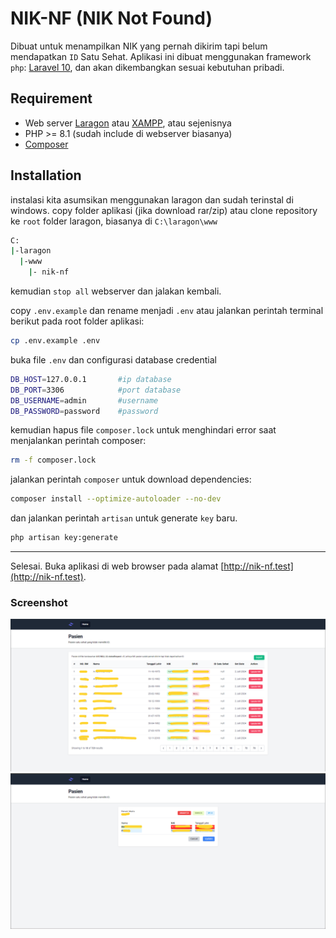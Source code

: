 # NIK-NF (NIK Not Found)

Dibuat untuk menampilkan NIK yang pernah dikirim tapi belum mendapatkan `ID` Satu Sehat. Aplikasi ini dibuat menggunakan framework `php`: [Laravel 10](https://laravel.com/docs/10.x), dan akan dikembangkan sesuai kebutuhan pribadi.

## Requirement

-   Web server [Laragon](https://laragon.org/download/) atau [XAMPP](https://www.apachefriends.org/download.html), atau sejenisnya
-   PHP >= 8.1 (sudah include di webserver biasanya)
-   [Composer](https://getcomposer.org/download/)

## Installation

instalasi kita asumsikan menggunakan laragon dan sudah terinstal di windows.
copy folder aplikasi (jika download rar/zip) atau clone repository ke `root` folder laragon, biasanya di `C:\laragon\www`

```bash
C:
|-laragon
  |-www
    |- nik-nf
```

kemudian `stop all` webserver dan jalakan kembali.

copy `.env.example` dan rename menjadi `.env` atau jalankan perintah terminal berikut pada root folder aplikasi:

```bash
cp .env.example .env
```

buka file `.env` dan configurasi database credential

```bash
DB_HOST=127.0.0.1       #ip database
DB_PORT=3306            #port database
DB_USERNAME=admin       #username
DB_PASSWORD=password    #password
```

kemudian hapus file `composer.lock` untuk menghindari error saat menjalankan perintah composer:

```bash
rm -f composer.lock
```

jalankan perintah `composer` untuk download dependencies:

```bash
composer install --optimize-autoloader --no-dev
```

dan jalankan perintah `artisan` untuk generate `key` baru.

```bash
php artisan key:generate
```

---

Selesai. Buka aplikasi di web browser pada alamat [http://nik-nf.test](http://nik-nf.test).

### Screenshot

<div style="text-align:center">
<img src="./public/asset/images/home.png" />
</div>



<div style="text-align:center">
<img src="./public/asset/images/edit.png" />
</div>
